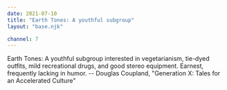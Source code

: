 ```yaml
---
date: 2021-07-10
title: "Earth Tones: A youthful subgroup"
layout: "base.njk"

channel: 7
---
```


Earth Tones:
	A youthful subgroup interested in vegetarianism, tie-dyed
outfits, mild recreational drugs, and good stereo equipment.  Earnest,
frequently lacking in humor.
		-- Douglas Coupland, "Generation X: Tales for an Accelerated
		   Culture"

